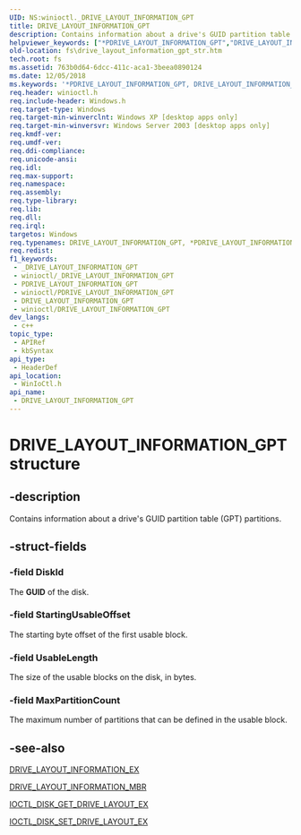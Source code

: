 ```yaml
---
UID: NS:winioctl._DRIVE_LAYOUT_INFORMATION_GPT
title: DRIVE_LAYOUT_INFORMATION_GPT
description: Contains information about a drive's GUID partition table (GPT) partitions.
helpviewer_keywords: ["*PDRIVE_LAYOUT_INFORMATION_GPT","DRIVE_LAYOUT_INFORMATION_GPT","DRIVE_LAYOUT_INFORMATION_GPT structure [Files]","PDRIVE_LAYOUT_INFORMATION_GPT","PDRIVE_LAYOUT_INFORMATION_GPT structure pointer [Files]","_win32_drive_layout_information_gpt_str","base.drive_layout_information_gpt_str","fs.drive_layout_information_gpt_str","winioctl/DRIVE_LAYOUT_INFORMATION_GPT","winioctl/PDRIVE_LAYOUT_INFORMATION_GPT"]
old-location: fs\drive_layout_information_gpt_str.htm
tech.root: fs
ms.assetid: 763b0d64-6dcc-411c-aca1-3beea0890124
ms.date: 12/05/2018
ms.keywords: '*PDRIVE_LAYOUT_INFORMATION_GPT, DRIVE_LAYOUT_INFORMATION_GPT, DRIVE_LAYOUT_INFORMATION_GPT structure [Files], PDRIVE_LAYOUT_INFORMATION_GPT, PDRIVE_LAYOUT_INFORMATION_GPT structure pointer [Files], _win32_drive_layout_information_gpt_str, base.drive_layout_information_gpt_str, fs.drive_layout_information_gpt_str, winioctl/DRIVE_LAYOUT_INFORMATION_GPT, winioctl/PDRIVE_LAYOUT_INFORMATION_GPT'
req.header: winioctl.h
req.include-header: Windows.h
req.target-type: Windows
req.target-min-winverclnt: Windows XP [desktop apps only]
req.target-min-winversvr: Windows Server 2003 [desktop apps only]
req.kmdf-ver: 
req.umdf-ver: 
req.ddi-compliance: 
req.unicode-ansi: 
req.idl: 
req.max-support: 
req.namespace: 
req.assembly: 
req.type-library: 
req.lib: 
req.dll: 
req.irql: 
targetos: Windows
req.typenames: DRIVE_LAYOUT_INFORMATION_GPT, *PDRIVE_LAYOUT_INFORMATION_GPT
req.redist: 
f1_keywords:
 - _DRIVE_LAYOUT_INFORMATION_GPT
 - winioctl/_DRIVE_LAYOUT_INFORMATION_GPT
 - PDRIVE_LAYOUT_INFORMATION_GPT
 - winioctl/PDRIVE_LAYOUT_INFORMATION_GPT
 - DRIVE_LAYOUT_INFORMATION_GPT
 - winioctl/DRIVE_LAYOUT_INFORMATION_GPT
dev_langs:
 - c++
topic_type:
 - APIRef
 - kbSyntax
api_type:
 - HeaderDef
api_location:
 - WinIoCtl.h
api_name:
 - DRIVE_LAYOUT_INFORMATION_GPT
---
```


# DRIVE_LAYOUT_INFORMATION_GPT structure


## -description

Contains information about a drive's GUID partition table (GPT) partitions.

## -struct-fields

### -field DiskId

The <b>GUID</b> of the disk.

### -field StartingUsableOffset

The starting byte offset of the first usable block.

### -field UsableLength

The size of the usable blocks on the disk, in bytes.

### -field MaxPartitionCount

The maximum number of partitions that can be defined in the usable block.

## -see-also

<a href="/windows/desktop/api/winioctl/ns-winioctl-drive_layout_information_ex">DRIVE_LAYOUT_INFORMATION_EX</a>



<a href="/windows/desktop/api/winioctl/ns-winioctl-drive_layout_information_mbr">DRIVE_LAYOUT_INFORMATION_MBR</a>



<a href="/windows/desktop/api/winioctl/ni-winioctl-ioctl_disk_get_drive_layout_ex">IOCTL_DISK_GET_DRIVE_LAYOUT_EX</a>



<a href="/windows/desktop/api/winioctl/ni-winioctl-ioctl_disk_set_drive_layout">IOCTL_DISK_SET_DRIVE_LAYOUT_EX</a>